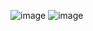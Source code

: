 
![image](https://user-images.githubusercontent.com/39509244/137558640-e5f97922-ae3e-48b5-84f7-daf24afaab40.png)
![image](https://user-images.githubusercontent.com/39509244/137558666-147a517e-5cb7-4c6c-b69e-a22e87eff792.png)
